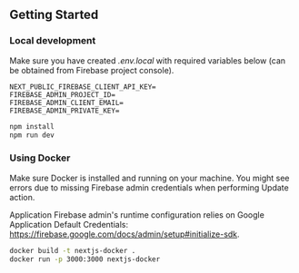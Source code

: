 ## Getting Started

### Local development
Make sure you have created _.env.local_ with required variables below (can be obtained from Firebase project console).
```
NEXT_PUBLIC_FIREBASE_CLIENT_API_KEY=
FIREBASE_ADMIN_PROJECT_ID=
FIREBASE_ADMIN_CLIENT_EMAIL=
FIREBASE_ADMIN_PRIVATE_KEY=
```

```bash
npm install
npm run dev
```
### Using Docker
Make sure Docker is installed and running on your machine. You might see errors due to missing Firebase admin credentials when performing Update action.

Application Firebase admin's runtime configuration relies on Google Application Default Credentials: https://firebase.google.com/docs/admin/setup#initialize-sdk.
```bash
docker build -t nextjs-docker .
docker run -p 3000:3000 nextjs-docker
```


